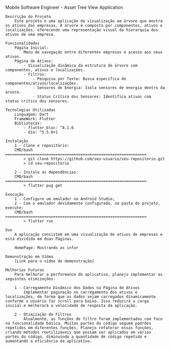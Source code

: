 Mobile Software Engineer - Asset Tree View Application

    Descrição do Projeto
        Este projeto é uma aplicação de visualização em árvore que mostra os ativos das empresas. A árvore é composta por componentes, ativos e localizações, oferecendo uma representação visual da hierarquia dos ativos de uma empresa.

    Funcionalidades
        Página Inicial:
            Menu de navegação entre diferentes empresas e acesso aos seus ativos.
        Página de Ativos:
            - Visualização dinâmica da estrutura de árvore com componentes, ativos e localizações.
            - Filtros:
                - Pesquisa por Texto: Busca específica de componentes/ativos/localizações.
                - Sensores de Energia: Isola sensores de energia dentro da árvore.
                - Status Crítico dos Sensores: Identifica ativos com status crítico dos sensores.
    
    Tecnologias Utilizadas
        Linguagem: Dart
        FrameWork: Flutter
        Bibliotecas:
            - flutter_bloc: ^8.1.6
            - dio: ^5.5.0+1

    Instalação
        1 - Clone o repositório:
        CMD/bash ==============================================================
            > git clone https://github.com/seu-usuario/seu-repositorio.git
            > cd seu-repositorio

        2 - Instale as dependências:
        CMD/bash ==============================================================
            > flutter pug get

    Execução
        1 - Configure um emulador no Android Studio;
        2 - Com o emulador devidamente configurado, na pasta do projeto, execute:
        CMD/bash ==============================================================
            > flutter run
    
    Uso
        A aplicação consistem em uma visualização de ativos de empresas e está dividida em duas Páginas.

        HomePage: Mostrando as infor

    Demonstração em Vídeo
        [Link para o vídeo de demonstração]

    Melhorias Futuras
        Para melhorar a performance do aplicativo, planejo implementar as seguintes otimizações:

        1 - Carregamento Dinâmico dos Dados na Página de Ativos
            Implementar paginação no carregamento dos ativos e localizações, de forma que os dados sejam carregados dinamicamente conforme o usuário faz scroll para baixo. Isso reduzirá a carga inicial e melhorará a velocidade de resposta da aplicação.

        2 - Otimização de Filtros
            Atualmente, as funções de filtro foram implementadas com foco na funcionalidade básica. Muitas partes do código seguem padrões repetidos em diferentes funções. Planejo refatorar essas funções, criando métodos reutilizáveis que possam ser aplicados em várias partes do código, diminuindo a quantidade de código repetido e aumentando a eficiência do aplicativo.
